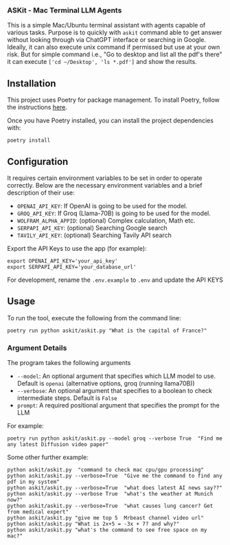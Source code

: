 ### ASKit - Mac Terminal LLM Agents

This is a simple Mac/Ubuntu terminal assistant with agents capable of various tasks. Purpose is to quickly with `askit` command able to get answer without looking through via ChatGPT interface or searching in Google. Ideally, it can also execute unix command if permissed but use at your own risk. But for simple command i.e., "Go to desktop and list all the pdf's there" it can execute `['cd ~/Desktop', 'ls *.pdf']` and show the results. 

## Installation

This project uses Poetry for package management. To install Poetry, follow the instructions [here](https://python-poetry.org/docs/#installation).

Once you have Poetry installed, you can install the project dependencies with:

```poetry install```

## Configuration

It requires certain environment variables to be set in order to operate correctly. Below are the necessary environment variables and a brief description of their use:

- `OPENAI_API_KEY`: If OpenAI is going to be used for the model.
- `GROQ_API_KEY`: If Groq (Llama-70B) is going to be used for the model. 
- `WOLFRAM_ALPHA_APPID`: (optional) Complex calculation, Math etc.
- `SERPAPI_API_KEY`: (optional) Searching Google search
- `TAVILY_API_KEY`: (optional) Searching Tavily API search

Export the API Keys to use the app (for example):
```
export OPENAI_API_KEY='your_api_key'
export SERPAPI_API_KEY='your_database_url'
```

For development, rename the `.env.example` to `.env` and update the API KEYS

## Usage

To run the tool, execute the following from the command line:

```poetry run python askit/askit.py "What is the capital of France?"```

### **Argument Details**

The program takes the following arguments 

- `--model`: An optional argument that specifies which LLM model to use. Default is `openai` (alternative options, groq (running llama70B))
- `--verbose`: An optional argument that specifies to a boolean to check intermediate steps. Default is `False`
- `prompt`: A required positional argument that specifies the prompt for the LLM

For example:

``` poetry run python askit/askit.py --model groq --verbose True  "Find me any latest Diffusion video paper" ```

Some other further example:
```
python askit/askit.py  "command to check mac cpu/gpu processing"
python askit/askit.py --verbose=True  "Give me the command to find any pdf in my system"
python askit/askit.py --verbose=True  "what does latest AI news say??"
python askit/askit.py --verbose True  "what's the weather at Munich now?"
python askit/askit.py --verbose=True  "what causes lung cancer? Get from medical expert"
python askit/askit.py "give me top 5  Mrbeast channel video url"
python askit/askit.py "What is 2x+5 = -3x + 7? and why?"
python askit/askit.py "what's the command to see free space on my mac?"
```

